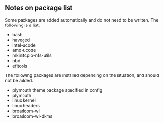 ## Notes on package list

Some packages are added automatically and do not need to be written. The following is a list.

- bash
- haveged
- intel-ucode
- amd-ucode
- mkinitcpio-nfs-utils
- nbd
- efitools

The following packages are installed depending on the situation, and should not be added.

- plymouth theme package specified in config
- plymouth
- linux kernel
- linux headers
- broadcom-wl
- broadcom-wl-dkms